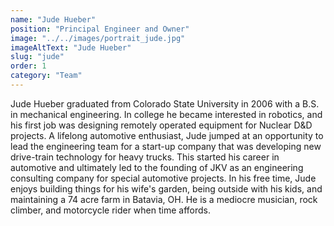 ```yaml
---
name: "Jude Hueber"
position: "Principal Engineer and Owner"
image: "../../images/portrait_jude.jpg"
imageAltText: "Jude Hueber"
slug: "jude"
order: 1
category: "Team"
---
```


Jude Hueber graduated from Colorado State University in 2006 with a B.S. in mechanical engineering.  In college he became interested in robotics, and his first job was designing remotely operated equipment for Nuclear D&D projects.  A lifelong automotive enthusiast, Jude jumped at an opportunity to lead the engineering team for a start-up company that was developing new drive-train technology for heavy trucks.  This started his career in automotive and ultimately led to the founding of JKV as an engineering consulting company for special automotive projects.  In his free time, Jude enjoys building things for his wife's garden, being outside with his kids, and maintaining a 74 acre farm in Batavia, OH.  He is a mediocre musician, rock climber, and motorcycle rider when time affords.
